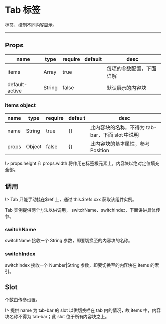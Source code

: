 # Tab 标签

标签，控制不同内容显示。

---

## Props

| name           | type   | require | default | desc                     |
| -------------- | ------ | ------- | ------- | ------------------------ |
| items          | Array  | true    |         | 每项的参数配置，下面详解 |
| default-active | String | false   |         | 默认展示的内容块         |

### items object

| name  | type   | require | default | desc                                             |
| ----- | ------ | ------- | ------- | ------------------------------------------------ |
| name  | String | true    | {}      | 此内容块的名称，不得为 tab-bar，下面 slot 中说明 |
| props | Object | false   | {}      | 此内容块的基本属性，参考 Position                |

!> props.height 和 props.width 将作用在标签根元素上，内容块以绝对定位填充全部。

## 调用

!> Tab 只能手动挂在\$ref 上，通过 this.\$refs.xxx 获取该组件实例。

Tab 实例提供两个方法以供调用， switchName、switchIndex，下面讲讲具体传参。

### switchName

switchName 接收一个 String 参数，即要切换至的内容块的名称。

### switchIndex

switchIndex 接收一个 Number|String 参数，即要切换至的内容块在 items 的索引。

## Slot

个数由传参设置。

!> 提供 name 为 tab-bar 的 slot 以供切换栏在 tab 内的情况，故 items 中，内容块名称不得为 tab-bar；此 slot 位于所有内容块之上。

